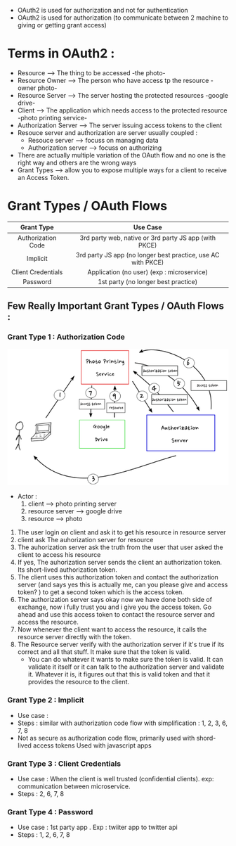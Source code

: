 - OAuth2 is used for authorization and not for authentication
- OAuth2 is used for authorization (to communicate between 2 machine to giving or getting grant access)
# Terms in OAuth2 :
- Resource --> The thing to be accessed -the photo-
- Resource Owner --> The person who have access tp the resource -owner photo-
- Resource Server --> The server hosting the protected resources -google drive-
- Client --> The application which needs access to the protected resource -photo printing service-
- Authorization Server --> The server issuing access tokens to the client
- Resouce server and authorization are server usually coupled :
    - Resouce server --> focuss on managing data
    - Authorization server --> focuss on authorizing
- There are actually multiple variation of the OAuth flow and no one is the right way and others are the wrong ways
- Grant Types --> allow you to expose multiple ways for a client to receive an Access Token.
# Grant Types / OAuth Flows
| Grant Type         | Use Case                                                    | 
|:------------------:|:-----------------------------------------------------------:| 
| Authorization Code | 3rd party web, native or 3rd party JS app (with PKCE)       | 
| Implicit           | 3rd party JS app (no longer best practice, use AC with PKCE)| 
| Client Credentials | Application (no user) (exp : microservice)                  | 
| Password           | 1st party (no longer best practice)                         | 

## Few Really Important Grant Types / OAuth Flows :
### Grant Type 1 : Authorization Code
![](img_oauth/1.png?raw=true)
- Actor : 
    1. client --> photo printing server
    2. resource server --> google drive
    3. resource --> photo
1. The user login on client and ask it to get his resource in resource server
2. client ask The auhorization server for resource
3. The auhorization server ask the truth from the user that user asked the client to access his resource
4. If yes, The auhorization server sends the client an authorization token. Its short-lived authorization token.
5. The client uses this authorization token and contact the authorization server (and says yes this is actually me, can you please give and access token? ) to get a second token which is the access token.
6. The authorization server says okay now we have done both side of exchange, now i fully trust you and i give you the access token. Go ahead and use this access token to contact the resource server and access the resource.
7. Now whenever the client want to access the resource, it calls the resource server directly with the token.
8. The Resource server verify with the authorization server if it's true if its correct and all that stuff. It make sure that the token is valid.
    - You can do whatever it wants to make sure the token is valid. It can validate it itself or it can talk to the authorization server and validate it. Whatever it is, it figures out that this is valid token and that it provides the resource to the client.

### Grant Type 2 : Implicit
- Use case :
- Steps : similar with authorization code flow with simplification : 1, 2, 3, 6, 7, 8
- Not as secure as authorization code flow, primarily used with shord-lived access tokens Used with javascript apps

### Grant Type 3 : Client Credentials
- Use case : When the client is well trusted (confidential clients). exp: communication between microservice.
- Steps : 2, 6, 7, 8

### Grant Type 4 : Password
- Use case : 1st party app . Exp : twiiter app to twitter api
- Steps : 1, 2, 6, 7, 8






